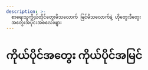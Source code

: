 ```yaml
---
description: >-
  စာရေးသူကိုယ်တိုင်တွေးမိသလောက် မြင်မိသလောက်နဲ့ ဟိုတွေးဒီတွေး
  အတွေးအပိုင်းအစလေးများ
---
```


# ကိုယ်ပိုင်အတွေး ကိုယ်ပိုင်အမြင်

